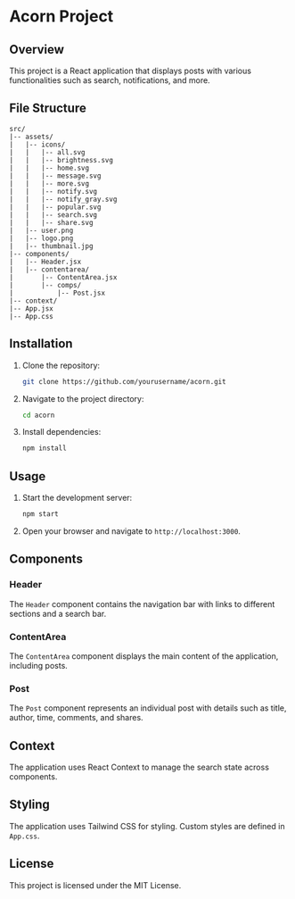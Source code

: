 # Acorn Project

## Overview

This project is a React application that displays posts with various functionalities such as search, notifications, and more.

## File Structure

```
src/
|-- assets/
|   |-- icons/
|   |   |-- all.svg
|   |   |-- brightness.svg
|   |   |-- home.svg
|   |   |-- message.svg
|   |   |-- more.svg
|   |   |-- notify.svg
|   |   |-- notify_gray.svg
|   |   |-- popular.svg
|   |   |-- search.svg
|   |   |-- share.svg
|   |-- user.png
|   |-- logo.png
|   |-- thumbnail.jpg
|-- components/
|   |-- Header.jsx
|   |-- contentarea/
|       |-- ContentArea.jsx
|       |-- comps/
|           |-- Post.jsx
|-- context/
|-- App.jsx
|-- App.css
```

## Installation

1. Clone the repository:
    ```sh
    git clone https://github.com/yourusername/acorn.git
    ```
2. Navigate to the project directory:
    ```sh
    cd acorn
    ```
3. Install dependencies:
    ```sh
    npm install
    ```

## Usage

1. Start the development server:
    ```sh
    npm start
    ```
2. Open your browser and navigate to `http://localhost:3000`.

## Components

### Header

The `Header` component contains the navigation bar with links to different sections and a search bar.

### ContentArea

The `ContentArea` component displays the main content of the application, including posts.

### Post

The `Post` component represents an individual post with details such as title, author, time, comments, and shares.

## Context

The application uses React Context to manage the search state across components.

## Styling

The application uses Tailwind CSS for styling. Custom styles are defined in `App.css`.

## License

This project is licensed under the MIT License.
